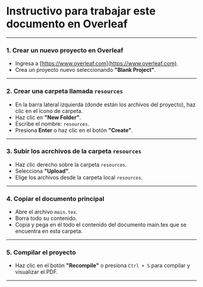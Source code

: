 # Instructivo para trabajar este documento en Overleaf

---

### 1. Crear un nuevo proyecto en Overleaf
- Ingresa a [https://www.overleaf.com](https://www.overleaf.com).
- Crea un proyecto nuevo seleccionando **"Blank Project"**.

---

### 2. Crear una carpeta llamada `resources`
- En la barra lateral izquierda (donde están los archivos del proyecto), haz clic en el ícono de carpeta.
- Haz clic en **"New Folder"**.
- Escribe el nombre: `resources`.
- Presiona **Enter** o haz clic en el botón **"Create"**.

---

### 3. Subir los acrchivos de la carpeta `resources`
- Haz clic derecho sobre la carpeta `resources`.
- Selecciona **"Upload"**.
- Elige los archivos desde la carpeta local `resources`.

---

### 4. Copiar el documento principal
- Abre el archivo `main.tex`.
- Borra todo su contenido.
- Copia y pega en él todo el contenido del documento main.tex que se encuentra en esta carpeta.

---

### 5. Compilar el proyecto
- Haz clic en el botón **"Recompile"** o presiona `Ctrl + S` para compilar y visualizar el PDF.

---

